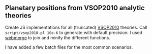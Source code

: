 ## Planetary positions from VSOP2010 analytic theories

Create JS implementations for all (truncated) [VSOP2010][1] theories.
Call `script/vsop2010.pl 10e-6` to generate with default precision.
I used [webmerge][2] to join and minify the different functions.

[1]: ftp://ftp.imcce.fr/pub/ephem/planets/top2010
[2]: https://github.com/mgreter/webmerge

I have added a few batch files for the most common scenarios.
